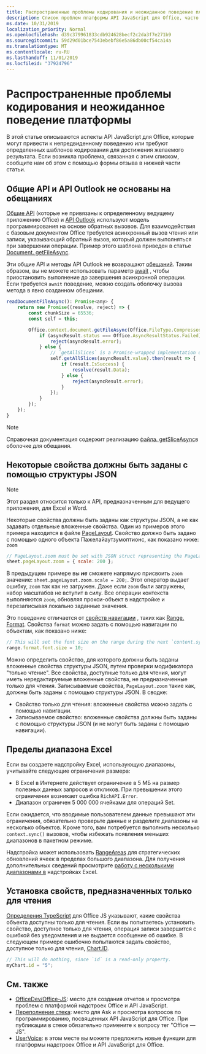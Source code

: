 ```yaml
---
title: Распространенные проблемы кодирования и неожиданное поведение платформы
description: Список проблем платформы API JavaScript для Office, часто встречающихся разработчиками.
ms.date: 10/31/2019
localization_priority: Normal
ms.openlocfilehash: d39c379961833cdb924628becf2c2da3f7e271b9
ms.sourcegitcommit: 59d29d01bce7543ebebf86e5a86db00cf54ca14a
ms.translationtype: MT
ms.contentlocale: ru-RU
ms.lasthandoff: 11/01/2019
ms.locfileid: "37924796"
---
```

# <a name="common-coding-issues-and-unexpected-platform-behaviors"></a>Распространенные проблемы кодирования и неожиданное поведение платформы

В этой статье описываются аспекты API JavaScript для Office, которые могут привести к непредвиденному поведению или требуют определенных шаблонов кодирования для достижения желаемого результата. Если возникла проблема, связанная с этим списком, сообщите нам об этом с помощью формы отзыва в нижней части статьи.

## <a name="common-apis-and-outlook-apis-are-not-promise-based"></a>Общие API и API Outlook не основаны на обещаниях

[Общие API](/javascript/api/office) (которые не привязаны к определенному ведущему приложению Office) и [API Outlook](/javascript/api/outlook) используют модель программирования на основе обратных вызовов. Для взаимодействия с базовым документом Office требуется асинхронный вызов чтения или записи, указывающий обратный вызов, который должен выполняться при завершении операции. Пример этого шаблона приведен в статье [Document. getFileAsync](/javascript/api/office/office.document#getfileasync-filetype--options--callback-).

Эти общие API и методы API Outlook не возвращают [обещаний](https://developer.mozilla.org/docs/Web/JavaScript/Reference/Global_Objects/Promise). Таким образом, вы не можете использовать параметр [await](https://developer.mozilla.org/docs/Web/JavaScript/Reference/Operators/await) , чтобы приостановить выполнение до завершения асинхронной операции. Если требуется `await` поведение, можно создать оболочку вызова метода в явно созданном обещании.

```js
readDocumentFileAsync(): Promise<any> {
    return new Promise((resolve, reject) => {
        const chunkSize = 65536;
        const self = this;

        Office.context.document.getFileAsync(Office.FileType.Compressed, { sliceSize: chunkSize }, (asyncResult) => {
            if (asyncResult.status === Office.AsyncResultStatus.Failed) {
                reject(asyncResult.error);
            } else {
                // `getAllSlices` is a Promise-wrapped implementation of File.getSliceAsync.
                self.getAllSlices(asyncResult.value).then(result => {
                    if (result.IsSuccess) {
                        resolve(result.Data);
                    } else {
                        reject(asyncResult.error);
                    }
                });
            }
        });
    });
}
```

> [!NOTE]
> Справочная документация содержит реализацию [файла. getSliceAsync](/javascript/api/office/office.file#getsliceasync-sliceindex--callback-)в оболочке для обещания.

## <a name="some-properties-must-be-set-with-json-structs"></a>Некоторые свойства должны быть заданы с помощью структуры JSON

> [!NOTE]
> Этот раздел относится только к API, предназначенным для ведущего приложения, для Excel и Word.

Некоторые свойства должны быть заданы как структуры JSON, а не как задавать отдельные вложенные свойства. Один из примеров этого примера находится в файле [PageLayout](/javascript/api/excel/excel.pagelayout). Свойство должно быть задано с помощью одного объекта Пажелайаутзумоптионс, как показано ниже: [](/javascript/api/excel/excel.pagelayoutzoomoptions) `zoom`

```js
// PageLayout.zoom must be set with JSON struct representing the PageLayoutZoomOptions object.
sheet.pageLayout.zoom = { scale: 200 };
```

В предыдущем примере вы ***не*** сможете напрямую присвоить `zoom` значение: `sheet.pageLayout.zoom.scale = 200;`. Этот оператор выдает ошибку, `zoom` так как не загружен. Даже если `zoom` были загружены, набор масштабов не вступит в силу. Все операции контекста выполняются `zoom`, обновляя прокси-объект в надстройке и перезаписывая локально заданные значения.

Это поведение отличается от [свойств навигации](../excel/excel-add-ins-advanced-concepts.md#scalar-and-navigation-properties) , таких как [Range. Format](/javascript/api/excel/excel.range#format). Свойства `format` можно задать с помощью навигации по объектам, как показано ниже:

```js
// This will set the font size on the range during the next `content.sync()`.
range.format.font.size = 10;
```

Можно определить свойство, для которого должны быть заданы вложенные свойства структуры JSON, путем проверки модификатора "только чтение". Все свойства, доступные только для чтения, могут иметь нередактируемые вложенные свойства, не предназначенные только для чтения. Записываемые свойства, `PageLayout.zoom` такие как, должны быть заданы с помощью структуры JSON. В сводке:

- Свойство только для чтения: вложенные свойства можно задать с помощью навигации.
- Записываемое свойство: вложенные свойства должны быть заданы с помощью структуры JSON (и не могут быть заданы с помощью навигации).

## <a name="excel-range-limits"></a>Пределы диапазона Excel

Если вы создаете надстройку Excel, использующую диапазоны, учитывайте следующие ограничения размера:

- В Excel в Интернете действует ограничение в 5 МБ на размер полезных данных запросов и откликов. При превышении этого ограничения возникает ошибка `RichAPI.Error`.
- Диапазон ограничен 5 000 000 ячейками для операций Set.

Если ожидается, что вводимые пользователем данные превышают эти ограничения, обязательно проверьте данные и разделите диапазоны на несколько объектов. Кроме того, вам потребуется выполнить несколько `context.sync()` вызовов, чтобы избежать появления меньших диапазонов в пакетном режиме.

Надстройка может использовать [RangeAreas](/javascript/api/excel/excel.rangeareas) для стратегических обновлений ячеек в пределах большого диапазона. Для получения дополнительных сведений просмотрите [работу с несколькими диапазонами в](../excel/excel-add-ins-multiple-ranges.md) надстройках Excel.

## <a name="setting-read-only-properties"></a>Установка свойств, предназначенных только для чтения

[Определения TypeScript](/referencing-the-javascript-api-for-office-library-from-its-cdn.md) для Office JS указывают, какие свойства объекта доступны только для чтения. Если вы попытаетесь установить свойство, доступное только для чтения, операция записи завершится с ошибкой без уведомления и не выдается сообщение об ошибке. В следующем примере ошибочно попытаются задать свойство, доступное только для чтения, [Chart.ID](/javascript/api/excel/excel.chart#id).

```js
// This will do nothing, since `id` is a read-only property.
myChart.id = "5";
```

## <a name="see-also"></a>См. также

- [OfficeDev/Office-JS](https://github.com/OfficeDev/office-js/issues): место для создания отчетов и просмотра проблем с платформой надстроек Office и API JavaScript.
- [Переполнение стека](https://stackoverflow.com/questions/tagged/office-js): место для Ask и просмотра вопросов по программированию, посвященных API JavaScript для Office. При публикации в стеке обязательно примените к вопросу тег "Office — JS".
- [UserVoice](https://officespdev.uservoice.com/): в этом месте вы можете предложить новые функции для платформы надстроек Office и API JavaScript для Office.
